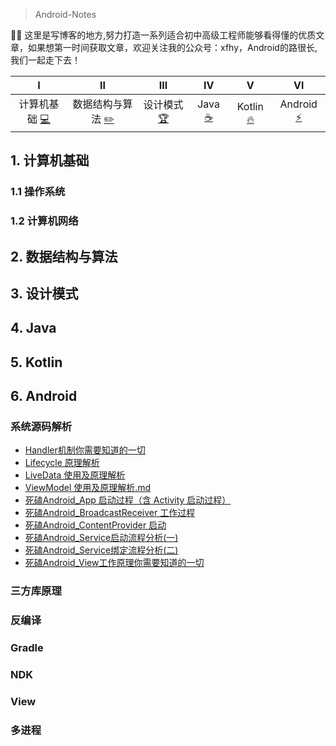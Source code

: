 
> Android-Notes

✍🏻 这里是写博客的地方,努力打造一系列适合初中高级工程师能够看得懂的优质文章，如果想第一时间获取文章，欢迎关注我的公众号：xfhy，Android的路很长,我们一起走下去！

| Ⅰ | Ⅱ | Ⅲ | Ⅳ | Ⅴ | Ⅵ |
| :---------: | :---------: | :---------: | :---------: | :---------:| :---------:| 
| 计算机基础 [:computer:](#计算机基础) | 数据结构与算法 [:pencil2:](#数据结构与算法) | 设计模式 [:trophy:](#设计模式) | Java [:coffee:](#Java) | Kotlin [:fire:](#Kotlin) | Android [:zap:](#Android) |

## 1. 计算机基础

### 1.1 操作系统
### 1.2 计算机网络

## 2. 数据结构与算法

## 3. 设计模式

## 4. Java

## 5. Kotlin

## 6. Android

### 系统源码解析

- [Handler机制你需要知道的一切](/Blogs/Android/系统源码解析/Handler机制你需要知道的一切.md)
- [Lifecycle&nbsp;原理解析](/Blogs/Android/系统源码解析/Lifecycle%20原理解析.md)
- [LiveData&nbsp;使用及原理解析](/Blogs/Android/系统源码解析/LiveData%20使用及原理解析.md)
- [ViewModel&nbsp;使用及原理解析.md](/Blogs/Android/系统源码解析/ViewModel%20使用及原理解析.md)
- [死磕Android_App&nbsp;启动过程（含&nbsp;Activity&nbsp;启动过程）](/Blogs/Android/系统源码解析/死磕Android_App%20启动过程（含%20Activity%20启动过程）.md)
- [死磕Android_BroadcastReceiver&nbsp;工作过程](/Blogs/Android/系统源码解析/死磕Android_BroadcastReceiver%20工作过程.md)
- [死磕Android_ContentProvider&nbsp;启动](/Blogs/Android/系统源码解析/死磕Android_ContentProvider%20启动.md)
- [死磕Android_Service启动流程分析(一)](/Blogs/Android/系统源码解析/死磕Android_Service启动流程分析(一).md)
- [死磕Android_Service绑定流程分析(二)](/Blogs/Android/系统源码解析/死磕Android_Service绑定流程分析(二).md)
- [死磕Android_View工作原理你需要知道的一切](/Blogs/Android/系统源码解析/死磕Android_View工作原理你需要知道的一切.md)

### 三方库原理
### 反编译
### Gradle
### NDK
### View
### 多进程